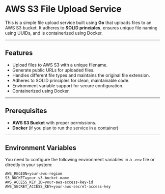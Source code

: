 # AWS S3 File Upload Service

This is a simple file upload service built using **Go** that uploads files to an AWS S3 bucket. It adheres to **SOLID principles**, ensures unique file naming using UUIDs, and is containerized using Docker.

---

## Features

- Upload files to AWS S3 with a unique filename.
- Generate public URLs for uploaded files.
- Handles different file types and maintains the original file extension.
- Adheres to SOLID principles for clean, maintainable code.
- Environment variable support for secure configuration.
- Containerized using Docker.

---

## Prerequisites

- **AWS S3 Bucket** with proper permissions.
- **Docker** (if you plan to run the service in a container)
---

## Environment Variables
You need to configure the following environment variables in a `.env` file or directly in your system:

```env
AWS_REGION=your-aws-region
S3_BUCKET=your-s3-bucket-name
AWS_ACCESS_KEY_ID=your-aws-access-key-id
AWS_SECRET_ACCESS_KEY=your-aws-secret-access-key
```